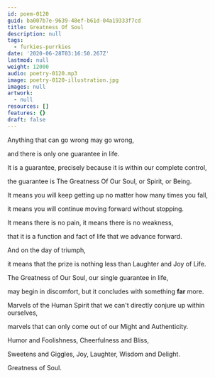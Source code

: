 ```yaml
---
id: poem-0120
guid: ba007b7e-9639-48ef-b61d-04a19333f7cd
title: Greatness Of Soul
description: null
tags:
  - furkies-purrkies
date: '2020-06-28T03:16:50.267Z'
lastmod: null
weight: 12000
audio: poetry-0120.mp3
image: poetry-0120-illustration.jpg
images: null
artwork:
  - null
resources: []
features: {}
draft: false
---
```


Anything that can go wrong may go wrong,

and there is only one guarantee in life.

It is a guarantee, precisely because it is within our complete control,

the guarantee is The Greatness Of Our Soul, or Spirit, or Being.

It means you will keep getting up no matter how many times you fall,

it means you will continue moving forward without stopping.

It means there is no pain, it means there is no weakness,

that it is a function and fact of life that we advance forward.

And on the day of triumph,

it means that the prize is nothing less than Laughter and Joy of Life.

The Greatness of Our Soul, our single guarantee in life,

may begin in discomfort, but it concludes with something **far** more.

Marvels of the Human Spirit that we can't directly conjure up within ourselves,

marvels that can only come out of our Might and Authenticity.

Humor and Foolishness, Cheerfulness and Bliss,

Sweetens and Giggles, Joy, Laughter, Wisdom and Delight.

Greatness of Soul.
